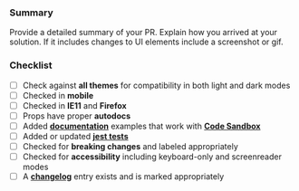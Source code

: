### Summary

Provide a detailed summary of your PR. Explain how you arrived at your solution. If it includes changes to UI elements include a screenshot or gif.

### Checklist

- [ ] Check against **all themes** for compatibility in both light and dark modes
- [ ] Checked in **mobile**
- [ ] Checked in **IE11** and **Firefox**
- [ ] Props have proper **autodocs**
- [ ] Added **[documentation](https://github.com/elastic/eui/blob/master/wiki/documentation-guidelines.md)** examples that work with **[Code Sandbox](https://codesandbox.io/)**
- [ ] Added or updated **[jest tests](https://github.com/elastic/eui/blob/master/wiki/testing.md)**
- [ ] Checked for **breaking changes** and labeled appropriately
- [ ] Checked for **accessibility** including keyboard-only and screenreader modes
- [ ] A **[changelog](https://github.com/elastic/eui/blob/master/wiki/documentation-guidelines.md#changelog)** entry exists and is marked appropriately
